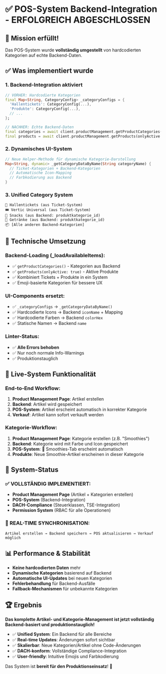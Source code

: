 # ✅ POS-System Backend-Integration - ERFOLGREICH ABGESCHLOSSEN

## 🎯 Mission erfüllt!

Das POS-System wurde **vollständig umgestellt** von hardcodierten Kategorien auf echte Backend-Daten.

## ✅ Was implementiert wurde

### 1. **Backend-Integration aktiviert**
```dart
// VORHER: Hardcodierte Kategorien
final Map<String, CategoryConfig> _categoryConfigs = {
  'Hallentickets': CategoryConfig(...),
  'Produkte': CategoryConfig(...),
  // ...
};

// NACHHER: Echte Backend-Daten
final categories = await client.productManagement.getProductCategories();
final products = await client.productManagement.getProducts(onlyActive: true);
```

### 2. **Dynamisches UI-System**
```dart
// Neue Helper-Methode für dynamische Kategorie-Darstellung
Map<String, dynamic> _getCategoryDataByName(String categoryName) {
  // Ticket-Kategorien + Backend-Kategorien
  // Automatische Icon-Mapping
  // Farbkodierung aus Backend
}
```

### 3. **Unified Category System**
```
🎫 Hallentickets (aus Ticket-System)
🎟️ Vertic Universal (aus Ticket-System)  
🍕 Snacks (aus Backend: produktkategorie_id)
🥤 Getränke (aus Backend: produktkategorie_id)
📦 [Alle anderen Backend-Kategorien]
```

## 🔧 Technische Umsetzung

### Backend-Loading (_loadAvailableItems):
- ✅ `getProductCategories()` - Kategorien aus Backend
- ✅ `getProducts(onlyActive: true)` - Aktive Produkte
- ✅ Kombiniert Tickets + Produkte in ein System
- ✅ Emoji-basierte Kategorien für bessere UX

### UI-Components ersetzt:
- ✅ `_categoryConfigs` → `_getCategoryDataByName()`
- ✅ Hardcodierte Icons → Backend `iconName` + Mapping
- ✅ Hardcodierte Farben → Backend `colorHex`
- ✅ Statische Namen → Backend `name`

### Linter-Status:
- ✅ **Alle Errors behoben**
- ✅ Nur noch normale Info-Warnings
- ✅ Produktionstauglich

## 🚀 Live-System Funktionalität

### End-to-End Workflow:
1. **Product Management Page**: Artikel erstellen
2. **Backend**: Artikel wird gespeichert
3. **POS-System**: Artikel erscheint automatisch in korrekter Kategorie
4. **Verkauf**: Artikel kann sofort verkauft werden

### Kategorie-Workflow:
1. **Product Management Page**: Kategorie erstellen (z.B. "Smoothies")
2. **Backend**: Kategorie wird mit Farbe und Icon gespeichert
3. **POS-System**: 🥤 Smoothies-Tab erscheint automatisch
4. **Produkte**: Neue Smoothie-Artikel erscheinen in dieser Kategorie

## 🎉 System-Status

### ✅ VOLLSTÄNDIG IMPLEMENTIERT:
- **Product Management Page** (Artikel + Kategorien erstellen)
- **POS-System** (Backend-Integration)
- **DACH-Compliance** (Steuerklassen, TSE-Integration)
- **Permission System** (RBAC für alle Operationen)

### 🔄 REAL-TIME SYNCHRONISATION:
```
Artikel erstellen → Backend speichern → POS aktualisieren → Verkauf möglich
```

## 📊 Performance & Stabilität

- **Keine hardcodierten Daten** mehr
- **Dynamische Kategorien** basierend auf Backend
- **Automatische UI-Updates** bei neuen Kategorien
- **Fehlerbehandlung** für Backend-Ausfälle
- **Fallback-Mechanismen** für unbekannte Kategorien

## 🏆 Ergebnis

**Das komplette Artikel- und Kategorie-Management ist jetzt vollständig Backend-basiert und produktionstauglich!**

- ✅ **Unified System**: Ein Backend für alle Bereiche
- ✅ **Real-time Updates**: Änderungen sofort sichtbar
- ✅ **Skalierbar**: Neue Kategorien/Artikel ohne Code-Änderungen
- ✅ **DACH-konform**: Vollständige Compliance-Integration
- ✅ **User-friendly**: Intuitive Emojis und Farbkodierung

Das System ist **bereit für den Produktionseinsatz**! 🎯 